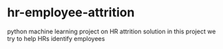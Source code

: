 # hr-employee-attrition
python machine learning project on HR attrition solution in this project we try to help HRs identify employees
